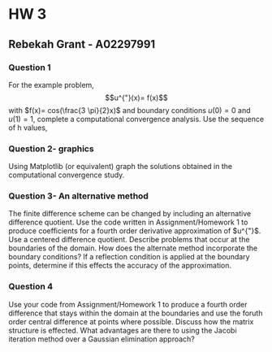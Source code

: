 # HW 3
## Rebekah Grant - A02297991

### Question 1

For the example problem, 
$$u^{"}(x)= f(x)$$
with $f(x)= cos(\frac{3 \pi}{2}x)$ and boundary conditions $u(0) = 0$ and $u(1) = 1$, complete a computational convergence analysis. Use the sequence of h values, 

### Question 2- graphics

Using Matplotlib (or equivalent) graph the solutions obtained in the computational convergence study.

### Question 3- An alternative method

The finite difference scheme can be changed by including an alternative difference quotient. Use the code written in Assignment/Homework 1 to produce coefficients for a fourth order derivative approximation of $u^{"}$. Use a centered difference quotient. Describe problems that occur at the boundaries of the domain. How does the alternate method incorporate the boundary conditions? If a reflection condition is applied at the boundary points, determine if this effects the accuracy of the approximation.
 
### Question 4

Use your code from Assignment/Homework 1 to produce a fourth order difference that stays within the domain at the boundaries and use the foruth order central difference at points where possible. Discuss how the matrix structure is effected. What advantages are there to using the Jacobi iteration method over a Gaussian elimination approach?